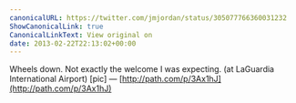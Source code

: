 ```yaml
---
canonicalURL: https://twitter.com/jmjordan/status/305077766360031232
ShowCanonicalLink: true
CanonicalLinkText: View original on
date: 2013-02-22T22:13:02+00:00
---
```

Wheels down. Not exactly the welcome I was expecting. (at LaGuardia International Airport) [pic] — [http://path.com/p/3Ax1hJ](http://path.com/p/3Ax1hJ)